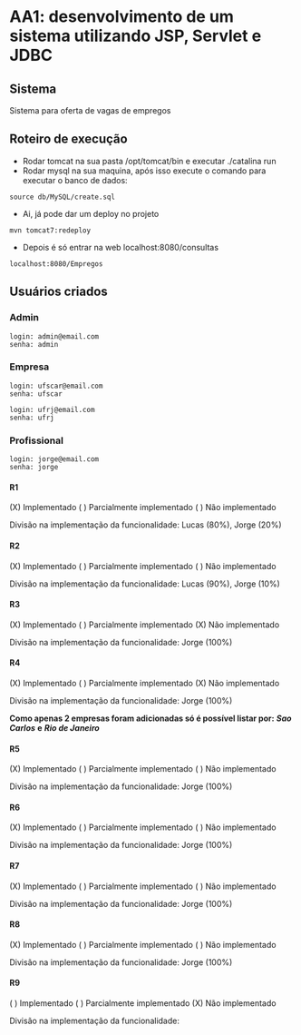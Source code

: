 # AA1: desenvolvimento de um sistema utilizando JSP, Servlet e JDBC

## Sistema 
Sistema para oferta de vagas de empregos 

## Roteiro de execução 

- Rodar tomcat na sua pasta /opt/tomcat/bin e executar ./catalina run <br />
- Rodar mysql na sua maquina, após isso execute o comando para executar o banco de dados:
  
```
source db/MySQL/create.sql
```

- Ai, já pode dar um deploy no projeto
  
```
mvn tomcat7:redeploy
```

- Depois é só entrar na web localhost:8080/consultas

```
localhost:8080/Empregos
```

## Usuários criados
### Admin

```
login: admin@email.com
senha: admin
```
### Empresa

```
login: ufscar@email.com
senha: ufscar
```

```
login: ufrj@email.com
senha: ufrj
```


### Profissional

```
login: jorge@email.com
senha: jorge
```


#### R1

(X) Implementado ( ) Parcialmente implementado ( ) Não implementado

Divisão na implementação da funcionalidade: Lucas (80%), Jorge (20%)


#### R2

(X) Implementado ( ) Parcialmente implementado ( ) Não implementado

Divisão na implementação da funcionalidade: Lucas (90%), Jorge (10%)


#### R3

(X) Implementado ( ) Parcialmente implementado (X) Não implementado

Divisão na implementação da funcionalidade: Jorge (100%)


#### R4

(X) Implementado ( ) Parcialmente implementado (X) Não implementado

Divisão na implementação da funcionalidade: Jorge (100%)

**Como apenas 2 empresas foram adicionadas só é possível listar por:** ***Sao Carlos*** **e** ***Rio de Janeiro***

#### R5

(X) Implementado ( ) Parcialmente implementado ( ) Não implementado

Divisão na implementação da funcionalidade: Jorge (100%)


#### R6

(X) Implementado ( ) Parcialmente implementado ( ) Não implementado

Divisão na implementação da funcionalidade: Jorge (100%)


#### R7

(X) Implementado  ( ) Parcialmente implementado ( ) Não implementado

Divisão na implementação da funcionalidade: Jorge (100%)

#### R8

(X) Implementado ( ) Parcialmente implementado ( ) Não implementado

Divisão na implementação da funcionalidade: Jorge (100%)

#### R9

( ) Implementado ( ) Parcialmente implementado (X) Não implementado

Divisão na implementação da funcionalidade: